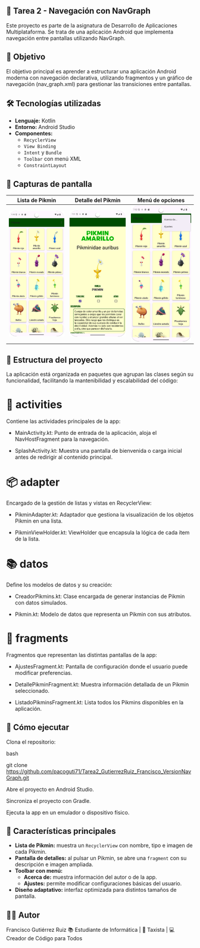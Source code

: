 ## 📱 Tarea 2 - Navegación con NavGraph
Este proyecto es parte de la asignatura de Desarrollo de Aplicaciones Multiplataforma. Se trata de una aplicación Android que implementa navegación entre pantallas utilizando NavGraph.


## 🧭 Objetivo
El objetivo principal es aprender a estructurar una aplicación Android moderna con navegación declarativa, utilizando fragmentos y un gráfico de navegación (nav_graph.xml) para gestionar las transiciones entre pantallas.


## 🛠️ Tecnologías utilizadas
- **Lenguaje:** Kotlin  
- **Entorno:** Android Studio  
- **Componentes:**  
  - `RecyclerView`  
  - `View Binding`  
  - `Intent` y `Bundle`  
  - `Toolbar` con menú XML  
  - `ConstraintLayout`  


## 📸 Capturas de pantalla
| Lista de Pikmin | Detalle del Pikmin | Menú de opciones |
|------------------|--------------------|------------------|
| ![Lista](screenshots/lista_pikmin.png) | ![Detalle](screenshots/detalle_pikmin.png) | ![Menú](screenshots/menu_toolbar.png) |


## 📁 Estructura del proyecto
La aplicación está organizada en paquetes que agrupan las clases según su funcionalidad, facilitando la mantenibilidad y escalabilidad del código:

# 🧩 activities
Contiene las actividades principales de la app:

- MainActivity.kt: Punto de entrada de la aplicación, aloja el NavHostFragment para la navegación.

- SplashActivity.kt: Muestra una pantalla de bienvenida o carga inicial antes de redirigir al contenido principal.

# 📦 adapter
Encargado de la gestión de listas y vistas en RecyclerView:

- PikminAdapter.kt: Adaptador que gestiona la visualización de los objetos Pikmin en una lista.

- PikminViewHolder.kt: ViewHolder que encapsula la lógica de cada ítem de la lista.

# 📚 datos
Define los modelos de datos y su creación:

- CreadorPikmins.kt: Clase encargada de generar instancias de Pikmin con datos simulados.

- Pikmin.kt: Modelo de datos que representa un Pikmin con sus atributos.

# 🧱 fragments
Fragmentos que representan las distintas pantallas de la app:

- AjustesFragment.kt: Pantalla de configuración donde el usuario puede modificar preferencias.

- DetallePikminFragment.kt: Muestra información detallada de un Pikmin seleccionado.

- ListadoPikminsFragment.kt: Lista todos los Pikmins disponibles en la aplicación.


## 🚀 Cómo ejecutar
Clona el repositorio:

bash

git clone https://github.com/pacoguti71/Tarea2_GutierrezRuiz_Francisco_VersionNavGraph.git

Abre el proyecto en Android Studio.

Sincroniza el proyecto con Gradle.

Ejecuta la app en un emulador o dispositivo físico.


## 📱 Características principales
- **Lista de Pikmin:** muestra un `RecyclerView` con nombre, tipo e imagen de cada Pikmin.  
- **Pantalla de detalles:** al pulsar un Pikmin, se abre una `fragment` con su descripción e imagen ampliada.  
- **Toolbar con menú:**  
  - **Acerca de:** muestra información del autor o de la app.  
  - **Ajustes:** permite modificar configuraciones básicas del usuario.  
- **Diseño adaptativo:** interfaz optimizada para distintos tamaños de pantalla.


## 🧑‍💻 Autor
Francisco Gutiérrez Ruiz
📚 Estudiante de Informática | 🚕 Taxista | 💻 Creador de Código para Todos
